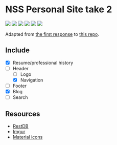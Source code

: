 # NSS Personal Site take 2

![](https://img.shields.io/badge/data-static_json-lightgrey.svg)
![](https://img.shields.io/badge/data-restdb-yellow.svg)
![](https://img.shields.io/badge/template-angular-red.svg)
![](https://img.shields.io/badge/modularity-browserify-yellow.svg)
![](https://img.shields.io/badge/css_framework-none-lightgrey.svg)
![](https://img.shields.io/badge/mvp-wip-yellow.svg)

Adapted from [the first response](https://github.com/kenziebottoms/nss-my-site-v1) to [this repo](https://github.com/nss-day-cohort-23/personal-site-instructions).

## Include

- [x] Resume/professional history
- [ ] Header
    - [ ] Logo
    - [x] Navigation
- [ ] Footer
- [x] Blog
- [ ] Search

## Resources

- [RestDB](https://restdb.io/)
- [Imgur](https://imgur.com/)
- [Material icons](https://material.io/icons/)